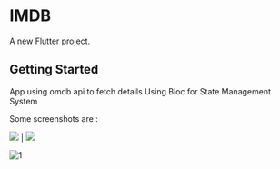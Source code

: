 # IMDB

A new Flutter project.

## Getting Started

App using omdb api to fetch details
Using Bloc for State Management System

Some screenshots are :




![](https://imgur.com/s1PBfQc.jpg) | ![](https://imgur.com/DhZR9Ij.jpg)

![1](https://imgur.com/HFwwMFd.jpg)


